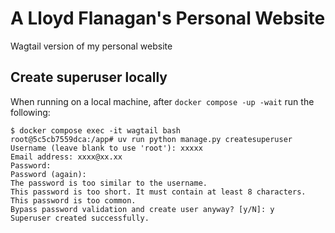 # A Lloyd Flanagan's Personal Website

Wagtail version of my personal website


## Create superuser locally

When running on a local machine, after `docker compose -up -wait` run the following:

```
$ docker compose exec -it wagtail bash
root@5c5cb7559dca:/app# uv run python manage.py createsuperuser
Username (leave blank to use 'root'): xxxxx
Email address: xxxx@xx.xx
Password:
Password (again):
The password is too similar to the username.
This password is too short. It must contain at least 8 characters.
This password is too common.
Bypass password validation and create user anyway? [y/N]: y
Superuser created successfully.
```

